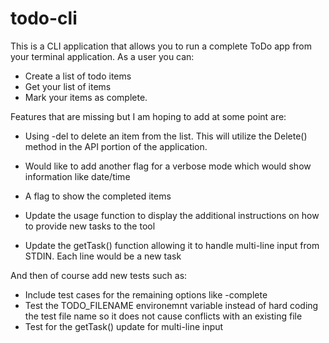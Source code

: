 # todo-cli

This is a CLI application that allows you to run a complete ToDo app from your terminal application.
As a user you can:
- Create a list of todo items
- Get your list of items
- Mark your items as complete. 

Features that are missing but I am hoping to add at some point are:
- Using -del to delete an item from the list. This will utilize the Delete() method in the API portion 
of the application.

- Would like to add another flag for a verbose mode which would show information like date/time
- A flag to show the completed items
- Update the usage function to display the additional instructions on how to provide new tasks to the tool
- Update the getTask() function allowing it to handle multi-line input from STDIN. Each line would be a new task

And then of course add new tests such as:
- Include test cases for the remaining options like -complete
- Test the TODO_FILENAME environemnt variable instead of hard coding the test file name so it does not cause conflicts with an existing file
- Test for the getTask() update for multi-line input